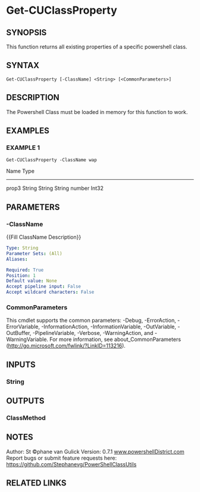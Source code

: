 # Get-CUClassProperty

## SYNOPSIS
This function returns all existing properties of a specific powershell class.

## SYNTAX

```
Get-CUClassProperty [-ClassName] <String> [<CommonParameters>]
```

## DESCRIPTION
The Powershell Class must be loaded in memory for this function to work.

## EXAMPLES

### EXAMPLE 1
```
Get-CUClassProperty -ClassName wap
```

Name   Type
----   ----
prop3  String
String String
number Int32

## PARAMETERS

### -ClassName
{{Fill ClassName Description}}

```yaml
Type: String
Parameter Sets: (All)
Aliases:

Required: True
Position: 1
Default value: None
Accept pipeline input: False
Accept wildcard characters: False
```

### CommonParameters
This cmdlet supports the common parameters: -Debug, -ErrorAction, -ErrorVariable, -InformationAction, -InformationVariable, -OutVariable, -OutBuffer, -PipelineVariable, -Verbose, -WarningAction, and -WarningVariable.
For more information, see about_CommonParameters (http://go.microsoft.com/fwlink/?LinkID=113216).

## INPUTS

### String
## OUTPUTS

### ClassMethod
## NOTES
Author: St ©phane van Gulick
Version: 0.7.1
www.powershellDistrict.com
Report bugs or submit feature requests here:
https://github.com/Stephanevg/PowerShellClassUtils

## RELATED LINKS

